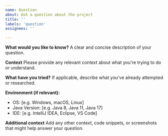 ```yaml
---
name: Question
about: Ask a question about the project
title: ''
labels: 'question'
assignees: ''

---
```


**What would you like to know?**
A clear and concise description of your question.

**Context**
Please provide any relevant context about what you're trying to do or understand.

**What have you tried?**
If applicable, describe what you've already attempted or researched.

**Environment (if relevant):**
 - OS: [e.g. Windows, macOS, Linux]
 - Java Version: [e.g. Java 8, Java 11, Java 17]
 - IDE: [e.g. IntelliJ IDEA, Eclipse, VS Code]

**Additional context**
Add any other context, code snippets, or screenshots that might help answer your question.
